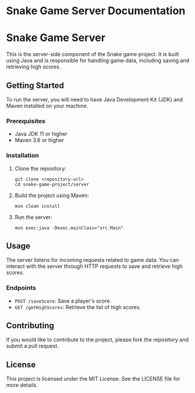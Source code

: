 # Snake Game Server Documentation

# Snake Game Server

This is the server-side component of the Snake game project. It is built using Java and is responsible for handling game data, including saving and retrieving high scores.

## Getting Started

To run the server, you will need to have Java Development Kit (JDK) and Maven installed on your machine.

### Prerequisites

- Java JDK 11 or higher
- Maven 3.6 or higher

### Installation

1. Clone the repository:
   ```
   git clone <repository-url>
   cd snake-game-project/server
   ```

2. Build the project using Maven:
   ```
   mvn clean install
   ```

3. Run the server:
   ```
   mvn exec:java -Dexec.mainClass="src.Main"
   ```

## Usage

The server listens for incoming requests related to game data. You can interact with the server through HTTP requests to save and retrieve high scores.

### Endpoints

- `POST /saveScore`: Save a player's score.
- `GET /getHighScores`: Retrieve the list of high scores.

## Contributing

If you would like to contribute to the project, please fork the repository and submit a pull request.

## License

This project is licensed under the MIT License. See the LICENSE file for more details.